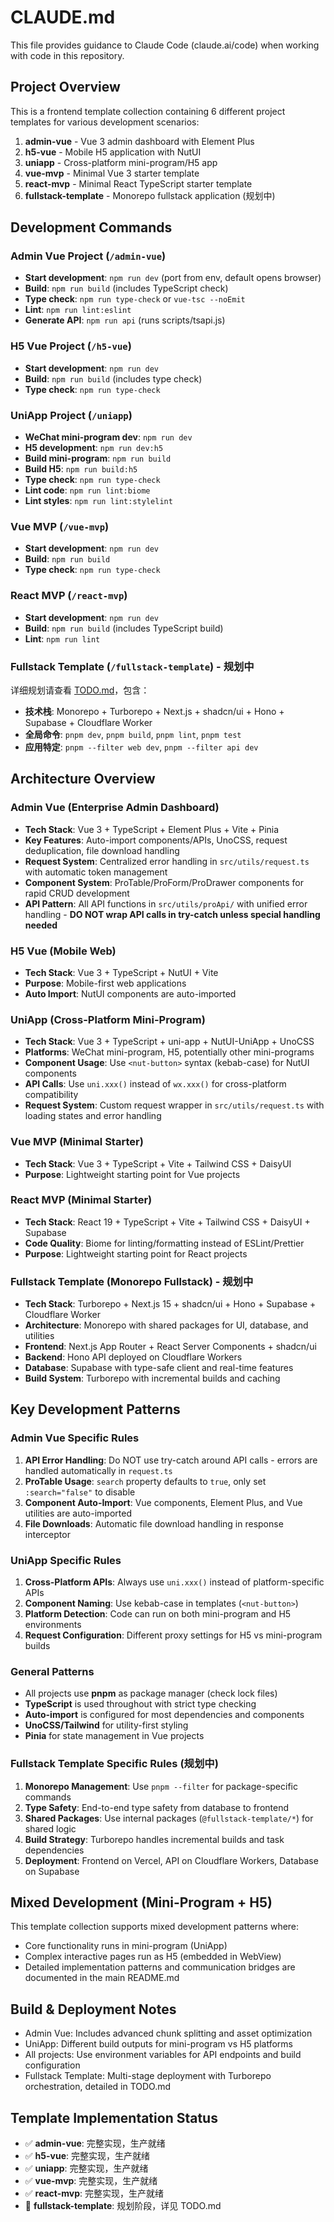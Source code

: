 # CLAUDE.md

This file provides guidance to Claude Code (claude.ai/code) when working with code in this repository.

## Project Overview

This is a frontend template collection containing 6 different project templates for various development scenarios:

1. **admin-vue** - Vue 3 admin dashboard with Element Plus
2. **h5-vue** - Mobile H5 application with NutUI  
3. **uniapp** - Cross-platform mini-program/H5 app
4. **vue-mvp** - Minimal Vue 3 starter template
5. **react-mvp** - Minimal React TypeScript starter template
6. **fullstack-template** - Monorepo fullstack application (规划中)

## Development Commands

### Admin Vue Project (`/admin-vue`)
- **Start development**: `npm run dev` (port from env, default opens browser)
- **Build**: `npm run build` (includes TypeScript check)
- **Type check**: `npm run type-check` or `vue-tsc --noEmit`
- **Lint**: `npm run lint:eslint`
- **Generate API**: `npm run api` (runs scripts/tsapi.js)

### H5 Vue Project (`/h5-vue`)
- **Start development**: `npm run dev`
- **Build**: `npm run build` (includes type check)
- **Type check**: `npm run type-check`

### UniApp Project (`/uniapp`)
- **WeChat mini-program dev**: `npm run dev` 
- **H5 development**: `npm run dev:h5`
- **Build mini-program**: `npm run build`
- **Build H5**: `npm run build:h5`
- **Type check**: `npm run type-check`
- **Lint code**: `npm run lint:biome`
- **Lint styles**: `npm run lint:stylelint`

### Vue MVP (`/vue-mvp`)
- **Start development**: `npm run dev`
- **Build**: `npm run build`
- **Type check**: `npm run type-check`

### React MVP (`/react-mvp`)
- **Start development**: `npm run dev`
- **Build**: `npm run build` (includes TypeScript build)
- **Lint**: `npm run lint`

### Fullstack Template (`/fullstack-template`) - 规划中
详细规划请查看 [TODO.md](./TODO.md)，包含：
- **技术栈**: Monorepo + Turborepo + Next.js + shadcn/ui + Hono + Supabase + Cloudflare Worker
- **全局命令**: `pnpm dev`, `pnpm build`, `pnpm lint`, `pnpm test`
- **应用特定**: `pnpm --filter web dev`, `pnpm --filter api dev`

## Architecture Overview

### Admin Vue (Enterprise Admin Dashboard)
- **Tech Stack**: Vue 3 + TypeScript + Element Plus + Vite + Pinia
- **Key Features**: Auto-import components/APIs, UnoCSS, request deduplication, file download handling
- **Request System**: Centralized error handling in `src/utils/request.ts` with automatic token management
- **Component System**: ProTable/ProForm/ProDrawer components for rapid CRUD development
- **API Pattern**: All API functions in `src/utils/proApi/` with unified error handling - **DO NOT wrap API calls in try-catch unless special handling needed**

### H5 Vue (Mobile Web)
- **Tech Stack**: Vue 3 + TypeScript + NutUI + Vite
- **Purpose**: Mobile-first web applications
- **Auto Import**: NutUI components are auto-imported

### UniApp (Cross-Platform Mini-Program)
- **Tech Stack**: Vue 3 + TypeScript + uni-app + NutUI-UniApp + UnoCSS
- **Platforms**: WeChat mini-program, H5, potentially other mini-programs
- **Component Usage**: Use `<nut-button>` syntax (kebab-case) for NutUI components
- **API Calls**: Use `uni.xxx()` instead of `wx.xxx()` for cross-platform compatibility
- **Request System**: Custom request wrapper in `src/utils/request.ts` with loading states and error handling

### Vue MVP (Minimal Starter)
- **Tech Stack**: Vue 3 + TypeScript + Vite + Tailwind CSS + DaisyUI
- **Purpose**: Lightweight starting point for Vue projects

### React MVP (Minimal Starter) 
- **Tech Stack**: React 19 + TypeScript + Vite + Tailwind CSS + DaisyUI + Supabase
- **Code Quality**: Biome for linting/formatting instead of ESLint/Prettier
- **Purpose**: Lightweight starting point for React projects

### Fullstack Template (Monorepo Fullstack) - 规划中
- **Tech Stack**: Turborepo + Next.js 15 + shadcn/ui + Hono + Supabase + Cloudflare Worker
- **Architecture**: Monorepo with shared packages for UI, database, and utilities
- **Frontend**: Next.js App Router + React Server Components + shadcn/ui
- **Backend**: Hono API deployed on Cloudflare Workers
- **Database**: Supabase with type-safe client and real-time features
- **Build System**: Turborepo with incremental builds and caching

## Key Development Patterns

### Admin Vue Specific Rules
1. **API Error Handling**: Do NOT use try-catch around API calls - errors are handled automatically in `request.ts`
2. **ProTable Usage**: `search` property defaults to `true`, only set `:search="false"` to disable
3. **Component Auto-Import**: Vue components, Element Plus, and Vue utilities are auto-imported
4. **File Downloads**: Automatic file download handling in response interceptor

### UniApp Specific Rules
1. **Cross-Platform APIs**: Always use `uni.xxx()` instead of platform-specific APIs
2. **Component Naming**: Use kebab-case in templates (`<nut-button>`) 
3. **Platform Detection**: Code can run on both mini-program and H5 environments
4. **Request Configuration**: Different proxy settings for H5 vs mini-program builds

### General Patterns
- All projects use **pnpm** as package manager (check lock files)
- **TypeScript** is used throughout with strict type checking
- **Auto-import** is configured for most dependencies and components
- **UnoCSS/Tailwind** for utility-first styling
- **Pinia** for state management in Vue projects

### Fullstack Template Specific Rules (规划中)
1. **Monorepo Management**: Use `pnpm --filter` for package-specific commands
2. **Type Safety**: End-to-end type safety from database to frontend
3. **Shared Packages**: Use internal packages (`@fullstack-template/*`) for shared logic
4. **Build Strategy**: Turborepo handles incremental builds and task dependencies
5. **Deployment**: Frontend on Vercel, API on Cloudflare Workers, Database on Supabase

## Mixed Development (Mini-Program + H5)
This template collection supports mixed development patterns where:
- Core functionality runs in mini-program (UniApp)
- Complex interactive pages run as H5 (embedded in WebView)
- Detailed implementation patterns and communication bridges are documented in the main README.md

## Build & Deployment Notes
- Admin Vue: Includes advanced chunk splitting and asset optimization
- UniApp: Different build outputs for mini-program vs H5 platforms  
- All projects: Use environment variables for API endpoints and build configuration
- Fullstack Template: Multi-stage deployment with Turborepo orchestration, detailed in TODO.md

## Template Implementation Status
- ✅ **admin-vue**: 完整实现，生产就绪
- ✅ **h5-vue**: 完整实现，生产就绪  
- ✅ **uniapp**: 完整实现，生产就绪
- ✅ **vue-mvp**: 完整实现，生产就绪
- ✅ **react-mvp**: 完整实现，生产就绪
- 🚧 **fullstack-template**: 规划阶段，详见 TODO.md